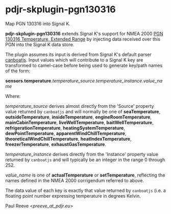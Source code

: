 # pdjr-skplugin-pgn130316

Map PGN 130316 into Signal K.

**pdjr-skplugin-pgn130316** extends Signal K's support for NMEA 2000
[PGN 130316 Temperature, Extended Range](https://www.nmea.org/Assets/nmea%202000%20pgn%20130316%20corrigenda%20nmd%20version%202.100%20feb%202015.pdf)
by injecting data received over this PGN into the Signal K data store.

The plugin assumes its input is derived from Signal K's default parser
[canboatjs](https://github.com/canboat/canboatjs).
Input values which will contribute to a Signal K key are transformed to
camel-case before being used to generate key/path names of the form:

**sensors**.**temperature**.*temperature_source*.*temperature_instance*.*value_name*

Where:

*temperature_source* derives almost directly from the 'Source'
property value returned by ```canboatjs``` and will normally be one of
**seaTemperature**,
**outsideTemperature**,
**insideTemperature**,
**engineRoomTemperature**,
**mainCabinTemperature**,
**liveWellTemperature**,
**baitWellTemperature**,
**refrigerationTemperature**,
**heatingSystemTemperature**,
**dewPointTemperature**,
**apparentWindChillTemperature**,
**theoreticalWindChillTemperature**,
**heatIndexTemperature**,
**freezerTemperature**,
**exhaustGasTemperature**.

*temperature_instance* derives directly from the 'Instance' property
value returned by ```canboatjs``` and will typically be an integer in
the range 0 through 252.

*value_name* is one of
**actualTemperature** or
**setTemperature**, reflecting the names defined in the NMEA 2000
corrigendum referred to above.

The data value of each key is exactly that value returned by
```canboatjs``` (i.e. a floating point number expressing temperature in
degrees Kelvin.

Paul Reeve <*preeve_at_pdjr.eu*>
